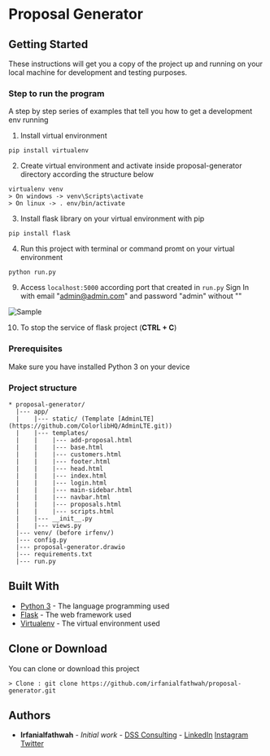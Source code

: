 # Proposal Generator

## Getting Started

These instructions will get you a copy of the project up and running on your local machine for development and testing purposes.

### Step to run the program

A step by step series of examples that tell you how to get a development env running

1. Install virtual environment

```
pip install virtualenv
```
2. Create virtual environment and activate inside proposal-generator directory according the structure below
```
virtualenv venv
> On windows -> venv\Scripts\activate
> On linux -> . env/bin/activate
```
3. Install flask library on your virtual environment with pip
```
pip install flask
```
4. Run this project with terminal or command promt on your virtual environment
```
python run.py
```
9. Access `localhost:5000` according port that created in `run.py`
    Sign In with email "admin@admin.com" and password "admin" without ""

![Sample](https://github.com/Irfanialfathwah/proposal-generator/blob/master/Sample-run.png)

10. To stop the service of flask project (__CTRL + C__)

### Prerequisites

Make sure you have installed Python 3 on your device

### Project structure
```
* proposal-generator/
  |--- app/
  |    |--- static/ (Template [AdminLTE](https://github.com/ColorlibHQ/AdminLTE.git))
  |    |--- templates/
  |    |    |--- add-proposal.html
  |    |    |--- base.html
  |    |    |--- customers.html
  |    |    |--- footer.html
  |    |    |--- head.html
  |    |    |--- index.html
  |    |    |--- login.html
  |    |    |--- main-sidebar.html
  |    |    |--- navbar.html
  |    |    |--- proposals.html
  |    |    |--- scripts.html
  |    |--- __init__.py
  |    |--- views.py
  |--- venv/ (before irfenv/)
  |--- config.py
  |--- proposal-generator.drawio
  |--- requirements.txt
  |--- run.py
```

## Built With

* [Python 3](https://www.python.org/download/releases/3.0/) - The language programming used
* [Flask](http://flask.pocoo.org/) - The web framework used
* [Virtualenv](https://virtualenv.pypa.io/en/latest/) - The virtual environment used

## Clone or Download

You can clone or download this project
```
> Clone : git clone https://github.com/irfanialfathwah/proposal-generator.git
```

## Authors

* **Irfanialfathwah** - *Initial work* - [DSS Consulting](https://dssconsulting.id/) - [LinkedIn](https://linkedin.com/in/piinalpin) [Instagram](https://www.instagram.com/piinalpin) [Twitter](https://www.twitter.com/piinalpin)

